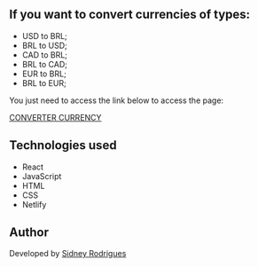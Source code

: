## If you want to convert currencies of types:

- USD to BRL;
- BRL to USD;
- CAD to BRL;
- BRL to CAD;
- EUR to BRL;
- BRL to EUR;

You just need to access the link below to access the page:

<p className="text-light"><a href="https://sidconvertercurrency.netlify.app/" 
target="_blank" rel="noreferrer">CONVERTER CURRENCY</a></p>

## Technologies used

- React
- JavaScript
- HTML
- CSS
- Netlify

## Author

<p className="text-light">Developed by <a href="https://github.com/sidneyrod" 
target="_blank" rel="noreferrer">Sidney Rodrigues</a></p>
